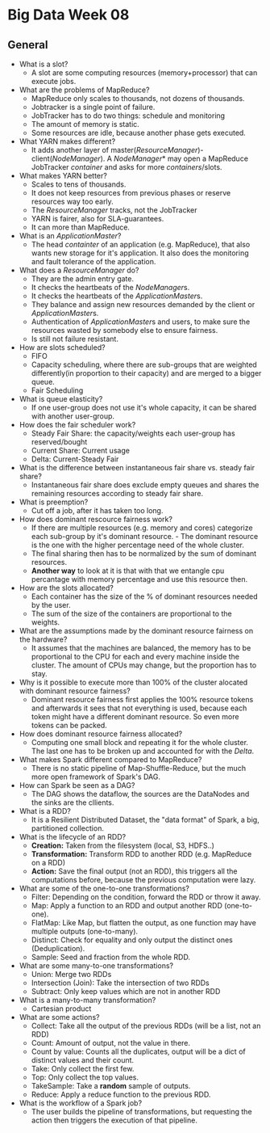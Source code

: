 # Big Data Week 08
## General
- What is a slot?
	- A slot are some computing resources (memory+processor) that can execute jobs.
- What are the problems of MapReduce?
	- MapReduce only scales to thousands, not dozens of thousands.
	- Jobtracker is a single point of failure.
	- JobTracker has to do two things: schedule and monitoring
	- The amount of memory is static.
	- Some resources are idle, because another phase gets executed.
- What YARN makes different?
	- It adds another layer of master(*ResourceManager*)-client(*NodeManager*). A *NodeManager** may open a MapReduce JobTracker *container* and asks for more *containers*/slots.
- What makes YARN better?
	- Scales to tens of thousands.
	- It does not keep resources from previous phases or reserve resources way too early.
	- The *ResourceManager* tracks, not the JobTracker
	- YARN is fairer, also for SLA-guarantees.
	- It can more than MapReduce.
- What is an *ApplicationMaster*?
	- The head *containter* of an application (e.g. MapReduce), that also wants new storage for it's application. It also does the monitoring and fault tolerance of the application.
- What does a *ResourceManager* do?
	- They are the admin entry gate.
	- It checks the heartbeats of the *NodeManager*s.
	- It checks the heartbeats of the *ApplicationMaster*s.
	- They balance and assign new resources demanded by the client or *ApplicationMaster*s.
	- Authentication of *ApplicationMaster*s and users, to make sure the resources wasted by somebody else to ensure fairness.
	- Is still not failure resistant.
- How are slots scheduled?
	- FIFO
	- Capacity scheduling, where there are sub-groups that are weighted differently(in proportion to their capacity) and are merged to a bigger queue.
	- Fair Scheduling
- What is queue elasticity?
	- If one user-group does not use it's whole capacity, it can be shared with another user-group.
- How does the fair scheduler work?
	- Steady Fair Share: the capacity/weights each user-group has reserved/bought
	- Current Share: Current usage
	- Delta: Current-Steady Fair
- What is the difference between instantaneous fair share vs. steady fair share?
	- Instantaneous fair share does exclude empty queues and shares the remaining resources according to steady fair share.
- What is preemption?
	- Cut off a job, after it has taken too long.
- How does dominant rescource fairness work?
	- If there are multiple resources (e.g. memory and cores) categorize each sub-group by it's dominant resource.
			- The dominant resource is the one with the higher percentage need of the whole cluster.
	- The final sharing then has to be normalized by the sum of dominant resources.
	- **Another way** to look at it is that with that we entangle cpu percantage with memory percentage and use this resource then.
- How are the slots allocated?
	- Each container has the size of the % of dominant resources needed by the user.
	- The sum of the size of the containers are proportional to the weights.
- What are the assumptions made by the dominant resource fairness on the hardware? 
	- It assumes that the machines are balanced, the memory has to be proportional to the CPU for each and every machine inside the cluster. The amount of CPUs may change, but the proportion has to stay.
- Why is it possible to execute more than 100% of the cluster alocated with dominant resource fairness?
	- Dominant resource fairness first applies the 100% resource tokens and afterwards it sees that not everything is used, because each token might have a different dominant resource. So even more tokens can be packed.
- How does dominant resource fairness allocated?
	- Computing one small block and repeating it for the whole cluster. The last one has to be broken up and accounted for with the *Delta*.
- What makes Spark different compared to MapReduce?
	- There is no static pipeline of Map-Shuffle-Reduce, but the much more open framework of Spark's DAG.
- How can Spark be seen as a DAG?
	- The DAG shows the dataflow, the sources are the DataNodes and the sinks are the cllients.
- What is a RDD?
	- It is a Resilient Distributed Dataset, the "data format" of Spark, a big, partitioned collection.
- What is the lifecycle of an RDD?
	- **Creation:** Taken from the filesystem (local, S3, HDFS..)
	- **Transformation:** Transform RDD to another RDD (e.g. MapReduce on a RDD)
	- **Action:** Save the final output (not an RDD), this triggers all the computations before, because the previous computation were lazy.
- What are some of the one-to-one transformations?
	- Filter: Depending on the condition, forward the RDD or throw it away.
	- Map: Apply a function to an RDD and output another RDD (one-to-one).
	- FlatMap: Like Map, but flatten the output, as one function may have multiple outputs (one-to-many).
	- Distinct: Check for equality and only output the distinct ones (Deduplication).
	- Sample: Seed and fraction from the whole RDD.
- What are some many-to-one transformations?
	- Union: Merge two RDDs
	- Intersection (Join): Take the intersection of two RDDs
	- Subtract: Only keep values which are not in another RDD
- What is a many-to-many transformation?
	- Cartesian product
- What are some actions?
	- Collect: Take all the output of the previous RDDs (will be a list, not an RDD)
	- Count: Amount of output, not the value in there.
	- Count by value: Counts all the duplicates, output will be a dict of distinct values and their count.
	- Take: Only collect the first few.
	- Top: Only collect the top values.
	- TakeSample: Take a **random** sample of outputs. 
	- Reduce: Apply a reduce function to the previous RDD.
- What is the workflow of a Spark job?
	- The user builds the pipeline of transformations, but requesting the action then triggers the execution of that pipeline.